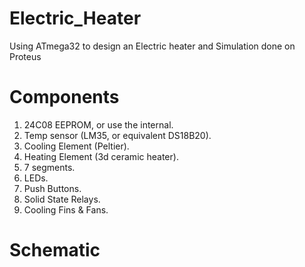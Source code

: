 # Electric_Heater
Using ATmega32 to design
an Electric heater and Simulation done on Proteus
# Components
1. 24C08 EEPROM, or use the internal.
2. Temp sensor (LM35, or equivalent DS18B20).
3. Cooling Element (Peltier).
4. Heating Element (3d ceramic heater).
5. 7 segments.
6. LEDs.
7. Push Buttons.
8. Solid State Relays.
9. Cooling Fins & Fans.
# Schematic
